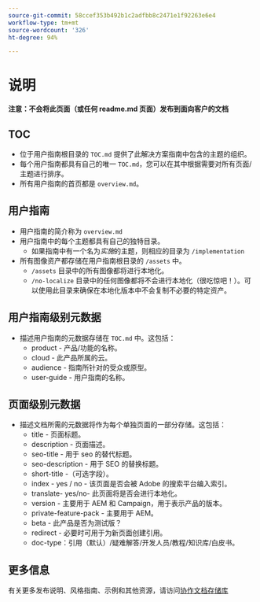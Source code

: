 ```yaml
---
source-git-commit: 58ccef353b492b1c2adfbb8c2471e1f92263e6e4
workflow-type: tm+mt
source-wordcount: '326'
ht-degree: 94%

---
```

# 说明

**注意：不会将此页面（或任何 readme.md 页面）发布到面向客户的文档**

## TOC

+ 位于用户指南根目录的 `TOC.md` 提供了此解决方案指南中包含的主题的组织。
+ 每个用户指南都具有自己的唯一 `TOC.md`，您可以在其中根据需要对所有页面/主题进行排序。
+ 所有用户指南的首页都是 `overview.md`。

## 用户指南

+ 用户指南的简介称为 `overview.md`
+ 用户指南中的每个主题都具有自己的独特目录。
   + 如果指南中有一个名为&#x200B;*实施*&#x200B;的主题，则相应的目录为 `/implementation`
+ 所有图像资产都存储在用户指南根目录的 `/assets` 中。
   + `/assets` 目录中的所有图像都将进行本地化。
   + `/no-localize` 目录中的任何图像都将不会进行本地化（很吃惊吧！）。可以使用此目录来确保在本地化版本中不会复制不必要的特定资产。

## 用户指南级别元数据

+ 描述用户指南的元数据存储在 `TOC.md` 中。这包括：
   + product - 产品/功能的名称。
   + cloud - 此产品所属的云。
   + audience - 指南所针对的受众或原型。
   + user-guide - 用户指南的名称。

## 页面级别元数据

+ 描述文档所需的元数据将作为每个单独页面的一部分存储。这包括：
   + title - 页面标题。
   + description - 页面描述。
   + seo-title - 用于 seo 的替代标题。
   + seo-description - 用于 SEO 的替换标题。
   + short-title -（可选字段）。
   + index - yes / no - 该页面是否会被 Adobe 的搜索平台编入索引。
   + translate- yes/no- 此页面将是否会进行本地化。
   + version - 主要用于 AEM 和 Campaign，用于表示产品的版本。
   + private-feature-pack - 主要用于 AEM。
   + beta - 此产品是否为测试版？
   + redirect - 必要时可用于为新页面创建引用。
   + doc-type：引用（默认）/疑难解答/开发人员/教程/知识库/白皮书。

## 更多信息

有关更多发布说明、风格指南、示例和其他资源，请访问[协作文档存储库](https://git.corp.adobe.com/AdobeDocs/collaborative-doc-instructions)
